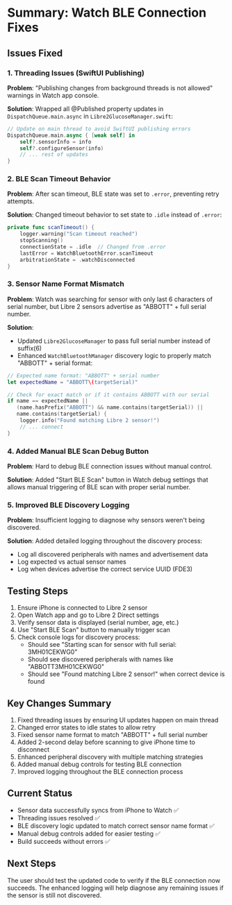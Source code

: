 # Summary: Watch BLE Connection Fixes

## Issues Fixed

### 1. Threading Issues (SwiftUI Publishing)
**Problem**: "Publishing changes from background threads is not allowed" warnings in Watch app console.

**Solution**: Wrapped all @Published property updates in `DispatchQueue.main.async` in `Libre2GlucoseManager.swift`:
```swift
// Update on main thread to avoid SwiftUI publishing errors
DispatchQueue.main.async { [weak self] in
    self?.sensorInfo = info
    self?.configureSensor(info)
    // ... rest of updates
}
```

### 2. BLE Scan Timeout Behavior
**Problem**: After scan timeout, BLE state was set to `.error`, preventing retry attempts.

**Solution**: Changed timeout behavior to set state to `.idle` instead of `.error`:
```swift
private func scanTimeout() {
    logger.warning("Scan timeout reached")
    stopScanning()
    connectionState = .idle  // Changed from .error
    lastError = WatchBluetoothError.scanTimeout
    arbitrationState = .watchDisconnected
}
```

### 3. Sensor Name Format Mismatch
**Problem**: Watch was searching for sensor with only last 6 characters of serial number, but Libre 2 sensors advertise as "ABBOTT" + full serial number.

**Solution**: 
- Updated `Libre2GlucoseManager` to pass full serial number instead of suffix(6)
- Enhanced `WatchBluetoothManager` discovery logic to properly match "ABBOTT" + serial format:

```swift
// Expected name format: "ABBOTT" + serial number
let expectedName = "ABBOTT\(targetSerial)"

// Check for exact match or if it contains ABBOTT with our serial
if name == expectedName || 
   (name.hasPrefix("ABBOTT") && name.contains(targetSerial)) ||
   name.contains(targetSerial) {
    logger.info("Found matching Libre 2 sensor!")
    // ... connect
}
```

### 4. Added Manual BLE Scan Debug Button
**Problem**: Hard to debug BLE connection issues without manual control.

**Solution**: Added "Start BLE Scan" button in Watch debug settings that allows manual triggering of BLE scan with proper serial number.

### 5. Improved BLE Discovery Logging
**Problem**: Insufficient logging to diagnose why sensors weren't being discovered.

**Solution**: Added detailed logging throughout the discovery process:
- Log all discovered peripherals with names and advertisement data
- Log expected vs actual sensor names
- Log when devices advertise the correct service UUID (FDE3)

## Testing Steps

1. Ensure iPhone is connected to Libre 2 sensor
2. Open Watch app and go to Libre 2 Direct settings
3. Verify sensor data is displayed (serial number, age, etc.)
4. Use "Start BLE Scan" button to manually trigger scan
5. Check console logs for discovery process:
   - Should see "Starting scan for sensor with full serial: 3MH01CEKWG0"
   - Should see discovered peripherals with names like "ABBOTT3MH01CEKWG0"
   - Should see "Found matching Libre 2 sensor!" when correct device is found

## Key Changes Summary

1. Fixed threading issues by ensuring UI updates happen on main thread
2. Changed error states to idle states to allow retry
3. Fixed sensor name format to match "ABBOTT" + full serial number
4. Added 2-second delay before scanning to give iPhone time to disconnect
5. Enhanced peripheral discovery with multiple matching strategies
6. Added manual debug controls for testing BLE connection
7. Improved logging throughout the BLE connection process

## Current Status

- Sensor data successfully syncs from iPhone to Watch ✅
- Threading issues resolved ✅
- BLE discovery logic updated to match correct sensor name format ✅
- Manual debug controls added for easier testing ✅
- Build succeeds without errors ✅

## Next Steps

The user should test the updated code to verify if the BLE connection now succeeds. The enhanced logging will help diagnose any remaining issues if the sensor is still not discovered.